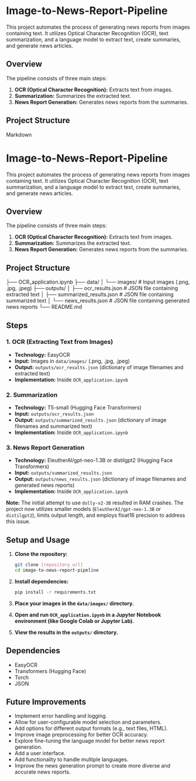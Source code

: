 # Image-to-News-Report-Pipeline

This project automates the process of generating news reports from images containing text. It utilizes Optical Character Recognition (OCR), text summarization, and a language model to extract text, create summaries, and generate news articles.

## Overview

The pipeline consists of three main steps:

1.  **OCR (Optical Character Recognition):** Extracts text from images.
2.  **Summarization:** Summarizes the extracted text.
3.  **News Report Generation:** Generates news reports from the summaries.

## Project Structure
Markdown

# Image-to-News-Report-Pipeline

This project automates the process of generating news reports from images containing text. It utilizes Optical Character Recognition (OCR), text summarization, and a language model to extract text, create summaries, and generate news articles.

## Overview

The pipeline consists of three main steps:

1.  **OCR (Optical Character Recognition):** Extracts text from images.
2.  **Summarization:** Summarizes the extracted text.
3.  **News Report Generation:** Generates news reports from the summaries.

## Project Structure

├── OCR_application.ipynb
├── data/
│   └── images/      # Input images (.png, .jpg, .jpeg)
├── outputs/
│   ├── ocr_results.json       # JSON file containing extracted text
│   ├── summarized_results.json # JSON file containing summarized text
│   └── news_results.json      # JSON file containing generated news reports
└── README.md


## Steps

### 1. OCR (Extracting Text from Images)

* **Technology:** EasyOCR
* **Input:** Images in `data/images/` (.png, .jpg, .jpeg)
* **Output:** `outputs/ocr_results.json` (dictionary of image filenames and extracted text)
* **Implementation:** Inside `OCR_application.ipynb`

### 2. Summarization

* **Technology:** T5-small (Hugging Face Transformers)
* **Input:** `outputs/ocr_results.json`
* **Output:** `outputs/summarized_results.json` (dictionary of image filenames and summarized text)
* **Implementation:** Inside `OCR_application.ipynb`

### 3. News Report Generation

* **Technology:** EleutherAI/gpt-neo-1.3B or distilgpt2 (Hugging Face Transformers)
* **Input:** `outputs/summarized_results.json`
* **Output:** `outputs/news_results.json` (dictionary of image filenames and generated news reports)
* **Implementation:** Inside `OCR_application.ipynb`

**Note:** The initial attempt to use `dolly-v2-3B` resulted in RAM crashes. The project now utilizes smaller models (`EleutherAI/gpt-neo-1.3B` or `distilgpt2`), limits output length, and employs float16 precision to address this issue.

## Setup and Usage

1.  **Clone the repository:**

    ```bash
    git clone [repository_url]
    cd image-to-news-report-pipeline
    ```

2.  **Install dependencies:**

    ```bash
    pip install -r requirements.txt
    ```

3.  **Place your images in the `data/images/` directory.**

4.  **Open and run `OCR_application.ipynb` in a Jupyter Notebook environment (like Google Colab or Jupyter Lab).**

5.  **View the results in the `outputs/` directory.**

## Dependencies

* EasyOCR
* Transformers (Hugging Face)
* Torch
* JSON

## Future Improvements

* Implement error handling and logging.
* Allow for user-configurable model selection and parameters.
* Add options for different output formats (e.g., text files, HTML).
* Improve image preprocessing for better OCR accuracy.
* Explore fine-tuning the language model for better news report generation.
* Add a user interface.
* Add functionality to handle multiple languages.
* Improve the news generation prompt to create more diverse and accurate news reports.
